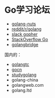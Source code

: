 

# Go学习论坛

* [golang-nuts](https://groups.google.com/d/forum/golang-nuts)
* [reddit/r/golang](https://www.reddit.com/r/golang/)
* [slack gopher](https://gophers.slack.com/)
* [StackOverflow Go](https://stackoverflow.com/questions/tagged/go)
* [golangbridge](https://forum.golangbridge.org/latest)

国内的：
* [golangtc](https://www.golangtc.com/)
* [gocn](https://gocn.io/)
* [studygolang](https://studygolang.com/)
* golang-china
* golangweb.com
* golang.ltd
